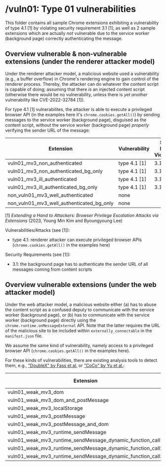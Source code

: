 # /vuln01: Type 01 vulnerabilities
This folder contains all sample Chrome extensions exhibiting a vulnerability of type 4.1 [1] by violating security requirement 3.1 [1];
as well as 2 sample extensions which are actually *not* vulnerable due to the service worker (background page) correctly authenticating the message.

## Overview vulnerable & non-vulnerable extensions (under the renderer attacker model)

Under the renderer attacker model, a malicious website used a vulnerability (e.g., a buffer overflow) in Chrome's rendering engine to gain control of the
renderer process. Thereby, the attacker can do whatever the content script is capable of doing; assuming that there *is* an injected content script
(otherwise there would be no vulnerability, unless there is *yet another* vulnerability like CVE-2022-32784 [1]).

For type 4.1 [1] vulnerabilites, the attacker is able to execute a privileged browser API (in the examples here it's `chrome.cookies.getAll()`) by sending
messages to the service worker (background page), disguised as the content script, without the service worker (background page) *properly* verifying the
sender URL of the message:

| Extension                                                        | Vulnerability | Sec. Req. Violation | Attacker model | Authentication | Sanitization | UXSS via | Content Script | Background Page |
| ---------------------------------------------------------------- | ------------- | ------------------- | -------------- | -------------- | ------------ | -------- | -------------- | --------------- |
| vuln01_mv3_non_authenticated                                     | type 4.1 [1]  | 3.1 [1]             | renderer       | none           |              |          | yes            | yes             |
| vuln01_mv3_non_authenticated_bg_only                             | type 4.1 [1]  | 3.1 [1]             | renderer       | none           |              |          | no             | yes             |
| vuln01_mv3_ill_authenticated                                     | type 4.1 [1]  | 3.1 [1]             | renderer       | bad            |              |          | yes            | yes             |
| vuln01_mv3_ill_authenticated_bg_only                             | type 4.1 [1]  | 3.1 [1]             | renderer       | bad            |              |          | no             | yes             |
| non_vuln01_mv3_well_authenticated                                | none          |                     |                | sufficient     |              |          | yes            | yes             |
| non_vuln01_mv3_well_authenticated_bg_only                        | none          |                     |                | sufficient     |              |          | no             | yes             |

[1] *Extending a Hand to Attackers: Browser Privilege Escalation Attacks via Extensions* (2023, Young Min Kim and Byoungyoung Lee)

Vulnerabilities/Attacks (see [1]):
* type 4.1: renderer attacker can execute privileged browser APIs (`chrome.cookies.getAll()` in the examples here)

Security Requirements (see [1]):
* 3.1: the background page has to authenticate the sender URL of all messages coming from content scripts

## Overview vulnerable extensions (under the web attacker model)

Under the web attacker model, a malicious website either (a) has to abuse the content script as a confused deputy to communicate with the service worker
(background page), or (b) has to communicate with the service worker (background page) directly using the `chrome.runtime.onMessageExternal` API.
Note that the latter requires the URL of the malicious site to be included within `externally_connectable` in the `manifest.json` file.

We assume the same kind of vulnerability, namely access to a privileged browser API (`chrome.cookies.getAll()` in the examples here).

For these kinds of vulnerabilities, there are existing analysis tools to detect them, e.g., ["DoubleX" by Fass et al.](https://github.com/Aurore54F/DoubleX)
or ["CoCo" by Yu et al.](https://github.com/CoCoAbstractInterpretation/CoCo):

| Extension                                                        | Web page -> CS comm.  | Web page <- CS comm. | Attacker model | Authentication | Sanitization | DoubleX  | CoCo |
| ---------------------------------------------------------------- | --------------------- | -------------------- | -------------- | -------------- | ------------ | -------- | ---- |
| vuln01_weak_mv3_dom                                              | DOM                   | DOM                  | web            | none           | N/A          | -        | -    |
| vuln01_weak_mv3_dom_and_postMessage                              | DOM                   | postMessage          | web            | none           | N/A          | X        | -    |
| vuln01_weak_mv3_localStorage                                     | localStorage          | localStorage         | web            | none           | N/A          | -        | -    |
| vuln01_weak_mv3_postMessage                                      | postMessage           | postMessage          | web            | none           | N/A          | X        | X    |
| vuln01_weak_mv3_postMessage_and_dom                              | postMessage           | DOM                  | web            | none           | N/A          | -        | -    |
| vuln01_weak_mv3_runtime_sendMessage                              | (none)                | (none)               | web            | none           | N/A          | X        | X    |
| vuln01_weak_mv3_runtime_sendMessage_dynamic_function_call1       | (none)                | (none)               | web            | none           | N/A          | -        | -    |
| vuln01_weak_mv3_runtime_sendMessage_dynamic_function_call2       | (none)                | (none)               | web            | none           | N/A          | -        | X    |
| vuln01_weak_mv3_runtime_sendMessage_dynamic_function_call3       | (none)                | (none)               | web            | none           | N/A          | -        | X    |
